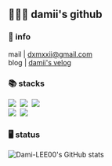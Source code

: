 <h2>🙋🏻‍♀️ damii's github</h1>

<h3>📌 info</h3>
mail | <a href="mailto:﻿"dxmxxii@gmail.com">dxmxxii@gmail.com</a>
<br />
blog | <a href="https://velog.io/@ecch74/posts">damii's velog</a>

<h3>📚 stacks</h3>
<p>
  <img src="https://img.shields.io/badge/React-61DAFB?style=flat-square&logo=React&logoColor=white"/></a>&nbsp
  <img src="https://img.shields.io/badge/Typescript-3178C6?style=flat-square&logo=Typescript&logoColor=white"/></a>&nbsp 
  <img src="https://img.shields.io/badge/Javascript-ffb13b?style=flat-square&logo=javascript&logoColor=white"/></a>&nbsp 
  <br>
  <img src="https://img.shields.io/badge/styled components-DB7093?style=flat-square&logo=styled-components&logoColor=white"/></a>&nbsp
  <img src="https://img.shields.io/badge/Emotion-F669B4?style=flat-square&logo=Emotion&logoColor=white"/></a>&nbsp
<!--   <img src="https://img.shields.io/badge/Node.js-339933?style=flat-square&logo=Node.js&logoColor=white"/></a>&nbsp -->
<!--   <img src="https://img.shields.io/badge/Express-000000?style=flat-square&logo=Express&logoColor=white"/></a>&nbsp -->
  <br>
<!--   <img src="https://img.shields.io/badge/Mysql-E6B91E?style=flat-square&logo=MySql&logoColor=white"/></a>&nbsp  -->
<!--   <img src="https://img.shields.io/badge/AWS-232F3E?style=flat-square&logo=AmazonAWS&logoColor=white"/></a>&nbsp  -->
</p>

<h3>🖥️ status</h3>

![Dami-LEE00's GitHub stats](https://github-readme-stats.vercel.app/api?username=Dami-LEE00&show_icons=true&theme=catppuccin_latte)
